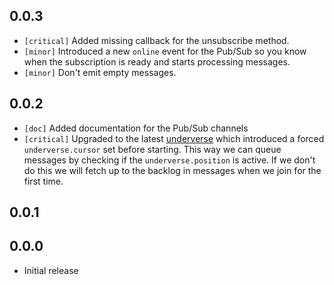 ## 0.0.3
- `[critical]` Added missing callback for the unsubscribe method.
- `[minor]` Introduced a new `online` event for the Pub/Sub so you know when the
  subscription is ready and starts processing messages.
- `[minor]` Don't emit empty messages.

## 0.0.2

- `[doc]` Added documentation for the Pub/Sub channels
- `[critical]` Upgraded to the latest [underverse](/observing/underverse) which
  introduced a forced `underverse.cursor` set before starting. This way we can
  queue messages by checking if the `underverse.position` is active. If we don't
  do this we will fetch up to the backlog in messages when we join for the first
  time.

## 0.0.1

## 0.0.0

- Initial release
